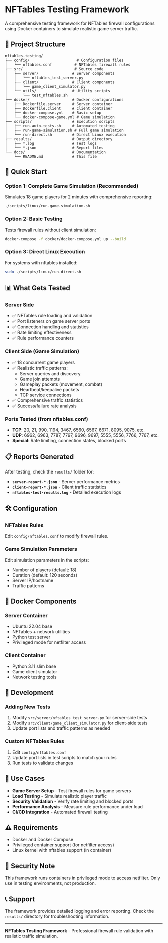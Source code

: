 # NFTables Testing Framework

A comprehensive testing framework for NFTables firewall configurations using Docker containers to simulate realistic game server traffic.

## 📁 Project Structure

```
nftables-testing/
├── config/                     # Configuration files
│   └── nftables.conf          # NFTables firewall rules
├── src/                       # Source code
│   ├── server/               # Server components
│   │   └── nftables_test_server.py
│   ├── client/               # Client components  
│   │   └── game_client_simulator.py
│   └── utils/                # Utility scripts
│       └── test_nftables.sh
├── docker/                   # Docker configurations
│   ├── Dockerfile.server     # Server container
│   ├── Dockerfile.client     # Client container
│   ├── docker-compose.yml    # Basic setup
│   └── docker-compose-game.yml # Game simulation
├── scripts/                  # Execution scripts
│   ├── run-auto-tests.sh     # Automated testing
│   ├── run-game-simulation.sh # Full game simulation
│   └── run-direct.sh         # Direct Linux execution
├── results/                  # Output directory
│   ├── *.log                 # Test logs
│   └── *.json                # Report files
└── docs/                     # Documentation
    └── README.md             # This file
```

## 🚀 Quick Start

### Option 1: Complete Game Simulation (Recommended)
Simulates 18 game players for 2 minutes with comprehensive reporting:

```bash
./scripts/linux/run-game-simulation.sh
```

### Option 2: Basic Testing
Tests firewall rules without client simulation:

```bash
docker-compose -f docker/docker-compose.yml up --build
```

### Option 3: Direct Linux Execution
For systems with nftables installed:

```bash
sudo ./scripts/linux/run-direct.sh
```

## 📊 What Gets Tested

### Server Side
- ✅ NFTables rule loading and validation
- ✅ Port listeners on game server ports
- ✅ Connection handling and statistics
- ✅ Rate limiting effectiveness
- ✅ Rule performance counters

### Client Side (Game Simulation)
- ✅ 18 concurrent game players
- ✅ Realistic traffic patterns:
  - Server queries and discovery
  - Game join attempts
  - Gameplay packets (movement, combat)
  - Heartbeat/keepalive packets
  - TCP service connections
- ✅ Comprehensive traffic statistics
- ✅ Success/failure rate analysis

### Ports Tested (from nftables.conf)
- **TCP**: 20, 21, 990, 1194, 3467, 6560, 6567, 6671, 8095, 9075, etc.
- **UDP**: 6962, 6963, 7787, 7797, 9696, 9697, 5555, 5556, 7766, 7767, etc.
- **Special**: Rate limiting, connection states, blocked ports

## 📋 Reports Generated

After testing, check the `results/` folder for:

- **`server-report-*.json`** - Server performance metrics
- **`client-report-*.json`** - Client traffic statistics  
- **`nftables-test-results.log`** - Detailed execution logs

## 🛠️ Configuration

### NFTables Rules
Edit `config/nftables.conf` to modify firewall rules.

### Game Simulation Parameters
Edit simulation parameters in the scripts:
- Number of players (default: 18)
- Duration (default: 120 seconds)  
- Server IP/hostname
- Traffic patterns

## 🐳 Docker Components

### Server Container
- Ubuntu 22.04 base
- NFTables + network utilities
- Python test server
- Privileged mode for netfilter access

### Client Container  
- Python 3.11 slim base
- Game client simulator
- Network testing tools

## 🔧 Development

### Adding New Tests
1. Modify `src/server/nftables_test_server.py` for server-side tests
2. Modify `src/client/game_client_simulator.py` for client-side tests
3. Update port lists and traffic patterns as needed

### Custom NFTables Rules
1. Edit `config/nftables.conf`
2. Update port lists in test scripts to match your rules
3. Run tests to validate changes

## 🎯 Use Cases

- **Game Server Setup** - Test firewall rules for game servers
- **Load Testing** - Simulate realistic player traffic
- **Security Validation** - Verify rate limiting and blocked ports
- **Performance Analysis** - Measure rule performance under load
- **CI/CD Integration** - Automated firewall testing

## ⚠️ Requirements

- Docker and Docker Compose
- Privileged container support (for netfilter access)
- Linux kernel with nftables support (in container)

## 🚨 Security Note

This framework runs containers in privileged mode to access netfilter. Only use in testing environments, not production.

## 📞 Support

The framework provides detailed logging and error reporting. Check the `results/` directory for troubleshooting information.

---

**NFTables Testing Framework** - Professional firewall rule validation with realistic traffic simulation.